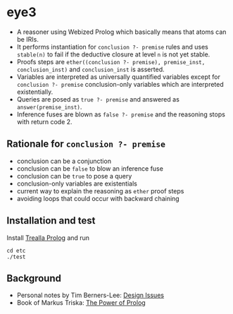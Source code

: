 # eye3

- A reasoner using Webized Prolog which basically means that atoms can be IRIs.
- It performs instantiation for `conclusion ?- premise` rules and uses `stable(n)` to fail if the deductive closure at level `n` is not yet stable.
- Proofs steps are `ether((conclusion ?- premise), premise_inst, conclusion_inst)` and `conclusion_inst` is asserted.
- Variables are interpreted as universally quantified variables except for `conclusion ?- premise` conclusion-only variables which are interpreted existentially.
- Queries are posed as `true ?- premise` and answered as `answer(premise_inst)`.
- Inference fuses are blown as `false ?- premise` and the reasoning stops with return code 2.

## Rationale for `conclusion ?- premise`

- conclusion can be a conjunction
- conclusion can be `false` to blow an inference fuse
- conclusion can be `true` to pose a query
- conclusion-only variables are existentials
- current way to explain the reasoning as `ether` proof steps
- avoiding loops that could occur with backward chaining

## Installation and test

Install [Trealla Prolog](https://github.com/trealla-prolog/trealla?tab=readme-ov-file#building) and run

```
cd etc
./test
```

## Background

- Personal notes by Tim Berners-Lee: [Design Issues](https://www.w3.org/DesignIssues/)
- Book of Markus Triska: [The Power of Prolog](https://www.metalevel.at/prolog)
